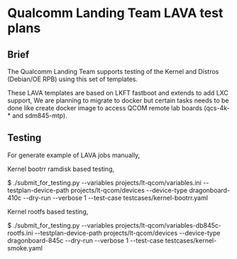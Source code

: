 # Qualcomm Landing Team LAVA test plans

## Brief

The Qualcomm Landing Team supports testing of the Kernel and Distros (Debian/OE RPB) using this set of templates.

These LAVA templates are based on LKFT fastboot and extends to add LXC support, We are planning to migrate to docker but
certain tasks needs to be done like create docker image to access QCOM remote lab boards (qcs-4k-* and sdm845-mtp).

## Testing

For generate example of LAVA jobs manually,


Kernel bootrr ramdisk based testing,

$ ./submit_for_testing.py --variables projects/lt-qcom/variables.ini --testplan-device-path projects/lt-qcom/devices --device-type dragonboard-410c --dry-run --verbose 1 --test-case testcases/kernel-bootrr.yaml

Kernel rootfs based testing,

$ ./submit_for_testing.py --variables projects/lt-qcom/variables-db845c-rootfs.ini --testplan-device-path projects/lt-qcom/devices --device-type dragonboard-845c --dry-run --verbose 1 --test-case testcases/kernel-smoke.yaml
